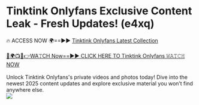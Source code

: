 # Tinktink Onlyfans Exclusive Content Leak - Fresh Updates! (e4xq)

🔥 ACCESS NOW 🌍==►► <a href="https://tinyurl.com/kvy9nzfs" rel="nofollow">Tinktink Onlyfans Latest Collection</a>
<br><br>
[🔴🌍📺📱👉WA𝚃CH Now==►► CLICK HERE TO Tinktink Onlyfans 𝚆𝙰𝚃𝙲𝙷 NOW](https://tinyurl.com/kvy9nzfs)
<br><br>
Unlock Tinktink Onlyfans's private videos and photos today! Dive into the newest 2025 content updates and explore exclusive material you won’t find anywhere else.
<br>
<a href="https://tinyurl.com/kvy9nzfs" rel="nofollow" data-target="animated-image.originalLink"><img src="https://camo.githubusercontent.com/8a4f000d20f83aca3bf7ec5f350d767afa0574a8a352519fd8cfa583a6f93a33/68747470733a2f2f692e696d6775722e636f6d2f644a486b345a712e676966" data-canonical-src="https://i.imgur.com/dJHk4Zq.gif" style="max-width: 100%; display: inline-block;" data-target="animated-image.originalImage"></a>
<br>
